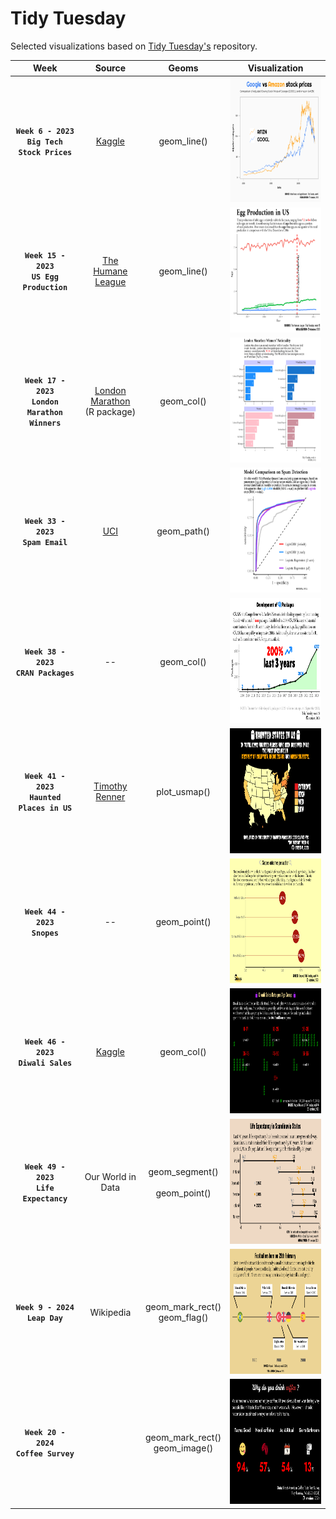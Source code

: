 # Tidy Tuesday

Selected visualizations based on [Tidy Tuesday's](https://github.com/rfordatascience/tidytuesday) repository.

| **Week**  | **Source** | **Geoms** |**Visualization** | 
| :-------------: | :---:| :---: |:-------------: |
|   **`Week 6 - 2023`** <br> **`Big Tech Stock Prices`**  |  [Kaggle](https://www.kaggle.com/datasets/evangower/big-tech-stock-prices)     |  geom_line()   |  <img src="https://github.com/stesiam/tidytuesday/blob/main/2023/w06/w06-2023-tt.png?raw=true" height="200">   |
|  **`Week 15 - 2023`** <br> **`US Egg Production`**  |  [The Humane League](https://thehumaneleague.org/article/E008R01-us-egg-production-data)    |  geom_line()        |  <img src="https://github.com/stesiam/tidytuesday/blob/main/2023/w15/w15-2023-tt.png?raw=true" height="200">|  
|  **`Week 17 - 2023`** <br> **`London Marathon Winners`**  |  [London Marathon](https://github.com/nrennie/LondonMarathon) <br> (R package)  |  geom_col()       |  <img src="https://github.com/stesiam/tidytuesday/blob/main/2023/w17/w17-2023-tt.png?raw=true" height="200">   |
|  **`Week 33 - 2023`** <br> **`Spam Email`**  |  [UCI](https://archive.ics.uci.edu/dataset/94/spambase)|  geom_path()       |  <img src="https://github.com/stesiam/tidytuesday/blob/main/2023/w33/w33-2023-tt.png?raw=true" height="200">   |
|  **`Week 38 - 2023`** <br> **`CRAN Packages`**  |  -- |  geom_col()       |  <img src="https://github.com/stesiam/tidytuesday/blob/main/2023/w38/w38-2023-tt.png?raw=true" height="200">   |
|  **`Week 41 - 2023`** <br> **`Haunted Places in US`**  |  [Timothy Renner](https://github.com/timothyrenner/shadowlands-haunted-places) |  plot_usmap()      |  <img src="https://github.com/stesiam/tidytuesday/blob/main/2023/w41/w41-2023-tt.png?raw=true" height="200">   |
|  **`Week 44 - 2023`** <br> **`Snopes`**  |  -- |  geom_point()      |  <img src="https://github.com/stesiam/tidytuesday/blob/main/2023/w44/w44-2023-tt.png?raw=true" height="200">   |
|  **`Week 46 - 2023`** <br> **`Diwali Sales`**  |  [Kaggle](https://www.kaggle.com/datasets/saadharoon27/diwali-sales-dataset) |  geom_col()       |  <img src="https://github.com/stesiam/tidytuesday/blob/main/2023/w46/w46-2023-tt.png?raw=true" height="200">   |
|  **`Week 49 - 2023`** <br> **`Life Expectancy`**  | Our World in Data |  geom_segment() <br> <br> geom_point()     |  <img src="https://github.com/stesiam/tidytuesday/blob/main/2023/w49/w49-2023-tt.png?raw=true" height="200">   |
|  **`Week 9 - 2024`** <br> **`Leap Day`**  |  Wikipedia |  geom_mark_rect() <br> geom_flag()   |  <img src="https://github.com/stesiam/tidytuesday/blob/main/2024/w9/w9-2024-tt.png?raw=true" height="200">   |
|  **`Week 20 - 2024`** <br> **`Coffee Survey`**  |   |  geom_mark_rect() <br> geom_image()   |  <img src="https://github.com/stesiam/tidytuesday/blob/main/2024/w20/w20-2024-tt.png?raw=true" height="200">   |
